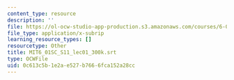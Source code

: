 ```yaml
---
content_type: resource
description: ''
file: https://ol-ocw-studio-app-production.s3.amazonaws.com/courses/6-01sc-introduction-to-electrical-engineering-and-computer-science-i-spring-2011/0c613c5b1e2ae527b7666fca152a28cc_MIT6_01SC_S11_lec01_300k.srt
file_type: application/x-subrip
learning_resource_types: []
resourcetype: Other
title: MIT6_01SC_S11_lec01_300k.srt
type: OCWFile
uid: 0c613c5b-1e2a-e527-b766-6fca152a28cc
---
```

